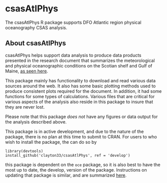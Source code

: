 # csasAtlPhys
The csasAtlPhys R package supports DFO Atlantic region physical oceanography CSAS analysis.

## About csasAtlPhys

csasAtlPhys helps support data analysis to produce data products presented in the research document
that summarizes the meteorological and physical oceanographic conditions on the Scotian shelf and Gulf of Maine, 
[as seen here](http://www.dfo-mpo.gc.ca/csas-sccs/Publications/ResDocs-DocRech/2018/2018_016-eng.html).

This package mainly has functionality to download and read various data sources around the web.
It also has some basic plotting methods used to produce consistent plots required for the document. In addition, it had some functions for some types of calculations.
Various files that are critical for various aspects of the analysis also reside in this package to
insure that they are never lost.

Please note that this package *does not* have any figures or data output for
the analysis described above.

This package is in active development, and due to the nature of the package,
there is no plan at this time to submit to CRAN. For users to who wish to install the package, the can do so by

```
library(devtools)
install_github('clayton33/csasAtlPhys', ref = 'develop')
```

this package is dependent on the `oce` package, so it is also best to have
the most up to date, the develop, version of the package. Instructions 
on updating that package is similar, and are summarized [here](https://github.com/dankelley/oce).
